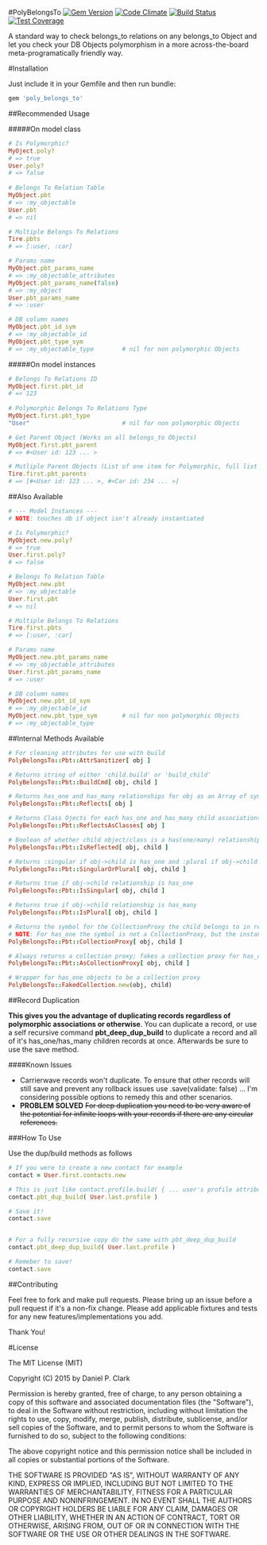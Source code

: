 #PolyBelongsTo
[![Gem Version](https://badge.fury.io/rb/poly_belongs_to.svg)](http://badge.fury.io/rb/poly_belongs_to)
[![Code Climate](https://codeclimate.com/github/danielpclark/PolyBelongsTo/badges/gpa.svg)](https://codeclimate.com/github/danielpclark/PolyBelongsTo)
[![Build Status](https://travis-ci.org/danielpclark/PolyBelongsTo.svg)](https://travis-ci.org/danielpclark/PolyBelongsTo)
[![Test Coverage](https://codeclimate.com/github/danielpclark/PolyBelongsTo/badges/coverage.svg)](https://codeclimate.com/github/danielpclark/PolyBelongsTo)

A standard way to check belongs_to relations on any belongs_to Object and let you check your DB Objects polymorphism in a more across-the-board meta-programatically friendly way.

#Installation

Just include it in your Gemfile and then run bundle:
```ruby
gem 'poly_belongs_to'
```

##Recommended Usage

#####On model class
```ruby
# Is Polymorphic?
MyOject.poly?
# => true
User.poly?
# => false
    
# Belongs To Relation Table
MyObject.pbt
# => :my_objectable
User.pbt
# => nil 

# Multiple Belongs To Relations
Tire.pbts
# => [:user, :car]

# Params name
MyObject.pbt_params_name
# => :my_objectable_attributes
MyObject.pbt_params_name(false)
# => :my_object
User.pbt_params_name
# => :user

# DB column names
MyObject.pbt_id_sym             
# => :my_objectable_id
MyObject.pbt_type_sym           
# => :my_objectable_type        # nil for non polymorphic Objects
```
#####On model instances
```ruby
# Belongs To Relations ID
MyObject.first.pbt_id
# => 123
    
# Polymorphic Belongs To Relations Type
MyObject.first.pbt_type
"User"                          # nil for non polymorphic Objects

# Get Parent Object (Works on all belongs_to Objects)
MyObject.first.pbt_parent
# => #<User id: 123 ... >

# Mutliple Parent Objects (List of one item for Polymorphic, full list otherwise.)
Tire.first.pbt_parents
# => [#<User id: 123 ... >, #<Car id: 234 ... >]
```

##Also Available
```ruby
# --- Model Instances ---
# NOTE: touches db if object isn't already instantiated

# Is Polymorphic?
MyObject.new.poly?
# => true
User.first.poly?
# => false

# Belongs To Relation Table
MyObject.new.pbt
# => :my_objectable
User.first.pbt
# => nil

# Multiple Belongs To Relations
Tire.first.pbts
# => [:user, :car]

# Params name
MyObject.new.pbt_params_name
# => :my_objectable_attributes
User.first.pbt_params_name
# => :user

# DB column names
MyObject.new.pbt_id_sym
# => :my_objectable_id
MyObject.new.pbt_type_sym       # nil for non polymorphic Objects
# => :my_objectable_type
```

##Internal Methods Available

```ruby
# For cleaning attributes for use with build
PolyBelongsTo::Pbt::AttrSanitizer[ obj ]

# Returns string of either 'child.build' or 'build_child'
PolyBelongsTo::Pbt::BuildCmd[ obj, child ]

# Returns has_one and has_many relationships for obj as an Array of symbols
PolyBelongsTo::Pbt::Reflects[ obj ]

# Returns Class Ojects for each has_one and has_many child associations
PolyBelongsTo::Pbt::ReflectsAsClasses[ obj ]

# Boolean of whether child object/class is a has(one/many) relationship to obj
PolyBelongsTo::Pbt::IsReflected[ obj, child ]

# Returns :singular if obj->child is has_one and :plural if obj->child is has_many
PolyBelongsTo::Pbt::SingularOrPlural[ obj, child ]

# Returns true if obj->child relationship is has_one
PolyBelongsTo::Pbt::IsSingular[ obj, child ]

# Returns true if obj->child relationship is has_many
PolyBelongsTo::Pbt::IsPlural[ obj, child ]

# Returns the symbol for the CollectionProxy the child belongs to in relation to obj
# NOTE: For has_one the symbol is not a CollectionProxy, but the instance
PolyBelongsTo::Pbt::CollectionProxy[ obj, child ]

# Always returns a collection proxy; fakes a collection proxy for has_one.
PolyBelongsTo::Pbt::AsCollectionProxy[ obj, child ]

# Wrapper for has_one objects to be a collection proxy
PolyBelongsTo::FakedCollection.new(obj, child)
```
##Record Duplication

**This gives you the advantage of duplicating records regardless of polymorphic associations or
otherwise**.  You can duplicate a record, or use a self recursive command **pbt_deep_dup_build**
to duplicate a record and all of it's has_one/has_many children records at once.  Afterwards
be sure to use the save method.


####Known Issues
 - Carrierwave records won't duplicate.  To ensure that other records will still save and
prevent any rollback issues use .save(validate: false) ... I'm considering possible options
to remedy this and
other scenarios.
 - **PROBLEM SOLVED** ~~For deep duplication you need to be very aware of the potential for infinite loops with
your records if there are any circular references.~~ 

###How To Use

Use the dup/build methods as follows

```ruby
# If you were to create a new contact for example
contact = User.first.contacts.new

# This is just like contact.profile.build( { ... user's profile attributes ... } )
contact.pbt_dup_build( User.last.profile )

# Save it!
contact.save


# For a fully recursive copy do the same with pbt_deep_dup_build
contact.pbt_deep_dup_build( User.last.profile )

# Remeber to save!
contact.save
```

##Contributing

Feel free to fork and make pull requests.  Please bring up an issue before a pull
request if it's a non-fix change.  Please add applicable fixtures and tests for
any new features/implementations you add.

Thank You!


#License

The MIT License (MIT)

Copyright (C) 2015 by Daniel P. Clark

Permission is hereby granted, free of charge, to any person obtaining a copy of this software and associated documentation files (the "Software"), to deal in the Software without restriction, including without limitation the rights to use, copy, modify, merge, publish, distribute, sublicense, and/or sell copies of the Software, and to permit persons to whom the Software is furnished to do so, subject to the following conditions:

The above copyright notice and this permission notice shall be included in all copies or substantial portions of the Software.

THE SOFTWARE IS PROVIDED "AS IS", WITHOUT WARRANTY OF ANY KIND, EXPRESS OR IMPLIED, INCLUDING BUT NOT LIMITED TO THE WARRANTIES OF MERCHANTABILITY, FITNESS FOR A PARTICULAR PURPOSE AND NONINFRINGEMENT. IN NO EVENT SHALL THE AUTHORS OR COPYRIGHT HOLDERS BE LIABLE FOR ANY CLAIM, DAMAGES OR OTHER LIABILITY, WHETHER IN AN ACTION OF CONTRACT, TORT OR OTHERWISE, ARISING FROM, OUT OF OR IN CONNECTION WITH THE SOFTWARE OR THE USE OR OTHER DEALINGS IN THE SOFTWARE.
